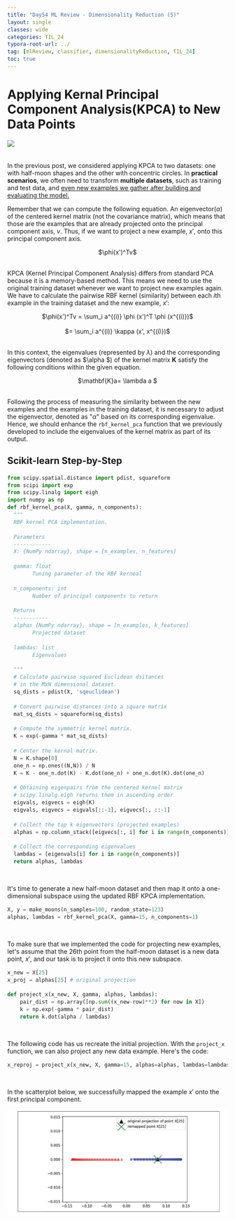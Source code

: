 ```yaml
---
title: "Day54 ML Review - Dimensionality Reduction (5)"
layout: single
classes: wide
categories: TIL_24
typora-root-url: ../
tag: [mlReview, classifier, dimensionalityReduction, TIL_24]
toc: true 
---
```


# Applying Kernal Principal Component Analysis(KPCA) to New Data Points

<img src="blog/images/2024-08-17-TIL24_Day54/EA0B6E3A-317F-4054-931E-F2787C19249E.jpeg"><br><br>

In the previous post, we considered applying KPCA to two datasets: one with half-moon shapes and the other with concentric circles. In **practical scenarios**, we often need to transform **multiple datasets**, such as training and test data, and <u>even new examples we gather after building and evaluating the model.</u> 

Remember that we can compute the following equation. An eigenvector($\alpha$) of the centered kernel matrix (not the covariance matrix), which means that those are the examples that are already projected onto the principal component axis, $v$. Thus, if we want to project a new example, $x'$, onto this principal component axis.  

<center>
    $\phi(x')^Tv$ <br><br>
</center>


KPCA (Kernel Principal Component Analysis) differs from standard PCA because it is a memory-based method. This means we need to use the original training dataset whenever we want to project new examples again. We have to calculate the pairwise RBF kernel (similarity) between each $i$th example in the training dataset and the new example, $x'$:

<center>
  $\phi(x')^Tv = \sum_i a^{(i)} \phi (x')^T \phi (x^{(i)})$<br><Br>
  $= \sum_i a^{(i)} \kappa (x', x^{(i)})$ <br><br>
</center>



In this context, the eigenvalues (represented by $\lambda$) and the corresponding eigenvectors (denoted as $\alpha $) of the kernel matrix $\mathbf K$ satisfy the following conditions within the given equation.

<center>
  $\mathbf{K}a= \lambda a $<br><br>
</center>

Following the process of measuring the similarity between the new examples and the examples in the training dataset, it is necessary to adjust the eigenvector, denoted as "$\alpha$" based on its corresponding eigenvalue. Hence, we should enhance the `rbf_kernel_pca` function that we previously developed to include the eigenvalues of the kernel matrix as part of its output.



## Scikit-learn Step-by-Step

```python
from scipy.spatial.distance import pdist, squareform
from scipi import exp
from scipy.linalg import eigh
import numpy as np
def rbf_kernel_pca(X, gamma, n_components):
  """
  RBF kernel PCA implementation.
  
  Parameters
  ------------
  X: {NumPy ndarray}, shape = [n_examples, n_features]
  
  gamma: float
  		Tuning parameter of the RBF kerneal
  		
  n_components: int
  		Number of principal components to return
  
  Returns
  -----------
  alphas {NumPy ndarray}, shape = [n_examples, k_features]
  		Projected dataset
  
  lambdas: list
  		Eigenvalues
 
  """
  # Calculate pairwise squared Euclidean dsitances
  # in the MxN dimensional dataset.
  sq_dists = pdist(X, 'sqeuclidean')
  
  # Convert pairwise distances into a square matrix
  mat_sq_dists = squareform(sq_dists)
  
  # Compute the symmetric kernel matrix.
  K = exp(-gamma * mat_sq_dists)
  
  # Center the kernal matrix.
  N = K.shape[0]
  one_n = np.ones((N,N)) / N
  K = K - one_n.dot(K) - K.dot(one_n) + one_n.dot(K).dot(one_n)
  
  # Obtaining eigenpairs from the centered kernel matrix
  # scipy.linalg.eigh returns them in ascending order
  eigvals, eigvecs = eigh(K)
  eigvals, eigvecs = eigvals[::-1], eigvecs[:, ::-1]
  
  # Collect the top k eigenvectors (projected examples)
  alphas = np.column_stack([eigvecs[:, i] for i in range(n_components)])
  
  # Collect the corresponding eigenvalues
  lambdas = [eigenvals[i] for i in range(n_components)]
  return alphas, lambdas
```

<br>

It's time to generate a new half-moon dataset and then map it onto a one-dimensional subspace using the updated RBF KPCA implementation.

```python
X, y = make_moons(n_samples=100, random_state=123)
alphas, lambdas = rbf_kernel_pca(X, gamma=15, n_components=1)
```

<br>

To make sure that we implemented the code for projecting new examples, let's assume that the 26th point from the half-moon dataset is a new data point, $x'$, and our task is to project it onto this new subspace.

```python
x_new = X[25]
x_proj = alphas[25] # original projection

def project_x(x_new, X, gamma, alphas, lambdas):
  	pair_dist = np.array([np.sum((x_new-row)**2) for now in X])
    k = np.exp(-gamma * pair_dist)
    return k.dot(alpha / lambdas)
```

<br>

The following code has us recreate the initial projection. With the `project_x` function, we can also project any new data example. Here's the code:

```python
x_reproj = project_x(x_new, X, gamma=15, alphas=alphas, lambdas=lambdas)
```

<br>

In the scatterplot below, we successfully mapped the example $x'$ onto the first principal component.

![image-20240825155323541](/images/2024-08-17-TIL24_Day54/image-20240825155323541.png)

<br><br>

